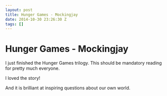 ```yaml
---
layout: post
title: Hunger Games - Mockingjay
date: 2014-10-30 23:26:30 Z
tags: []
---
```

# Hunger Games - Mockingjay

I just finished the Hunger Games trilogy. This should be mandatory reading for pretty much everyone.

I loved the story!

And it is brilliant at inspiring questions about our own world.
